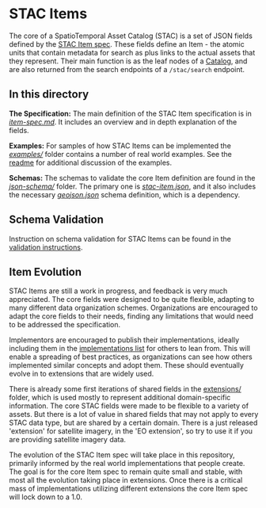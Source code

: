 # STAC Items

The core of a SpatioTemporal Asset Catalog (STAC) is a set of JSON fields defined by the 
[STAC Item spec](item-spec.md). These fields define an Item - the atomic units that contain 
metadata for search as plus links to the actual assets that they represent. Their main function 
is as the leaf nodes of a [Catalog](../catalog-spec/README.md), and are also returned from the search
endpoints of a `/stac/search` endpoint.

## In this directory


**The Specification:** The main definition of the STAC Item specification is in 
*[item-spec.md](item-spec.md)*. It includes an overview and in depth explanation of the fields.

**Examples:** For samples of how STAC Items can be implemented the *[examples/](examples/)* folder 
contains a number of real world examples. See the [readme](examples/README.md) for additional 
discussion of the examples.

**Schemas:** The schemas to validate the core Item definition are found in the 
*[json-schema/](json-schema/)* folder. The primary one is *[stac-item.json](json-schema/stac-item.json)*, 
and it also includes the necessary *[geojson.json](json-schema/geojson.json)* schema definition, 
which is a dependency.


## Schema Validation

Instruction on schema validation for STAC Items can be found in the [validation instructions](validation/README.md).


## Item Evolution 

STAC Items are still a work in progress, and feedback is very much appreciated. The core fields 
were designed to be quite flexible, adapting to many different data organization schemes. 
Organizations are encouraged to adapt the core fields to their needs, finding any limitations that 
would need to be addressed the specification.

Implementors are encouraged to publish their implementations, ideally including them in the 
[implementations list](../implementations.md) for others to lean from.
This will enable a spreading of best practices, as organizations can see how others implemented
similar concepts and adopt them. These should eventually evolve in to extensions that are widely 
used.

There is already some first iterations of shared fields in the [extensions/](../extensions/README.md) 
folder, which is used mostly to represent additional domain-specific information. The core STAC 
fields were made to be flexible to a variety of assets. But there is a lot of value in shared 
fields that may not apply to every STAC data type, but are shared by a certain domain. There is a 
just released 'extension' for satellite imagery, in the 'EO extension', so try to use it if you
are providing satellite imagery data. 


The evolution of the STAC Item spec will take place in this repository, primarily informed by the 
real world implementations that people create. The goal is for the core Item spec to remain
quite small and stable, with most all the evolution taking place in extensions. Once there is 
a critical mass of implementations utilizing different extensions the core Item spec will lock
down to a 1.0.





